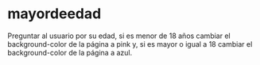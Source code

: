 # mayordeedad
Preguntar al usuario por su edad, si es menor de 18 años cambiar el background-color de la página a pink y, si es mayor o igual a 18 cambiar el background-color de la página a azul.
